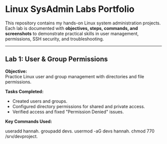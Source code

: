 # Linux SysAdmin Labs Portfolio

This repository contains my hands-on Linux system administration projects.  
Each lab is documented with **objectives, steps, commands, and screenshots** to demonstrate practical skills in user management, permissions, SSH security, and troubleshooting.

---

## Lab 1: User & Group Permissions
**Objective:**  
Practice Linux user and group management with directories and file permissions.

**Tasks Completed:**
- Created users and groups.  
- Configured directory permissions for shared and private access.  
- Verified access and fixed "Permission Denied" issues.

**Key Commands Used:**

useradd hannah.
groupadd devs.
usermod -aG devs hannah.
chmod 770 /srv/devproject.
